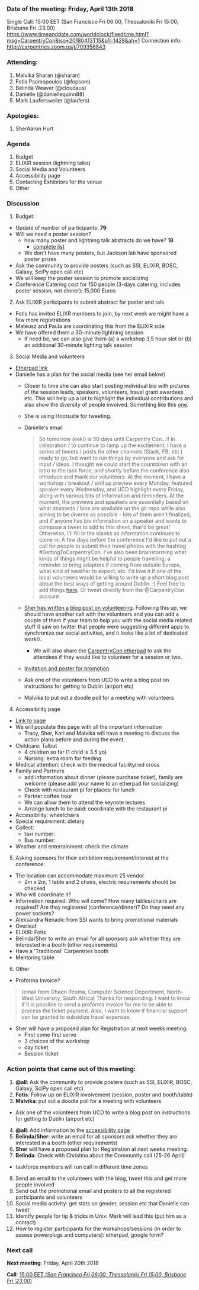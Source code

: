 ### Date of the meeting: Friday, April 13th 2018
Single Call:  15:00 EET (San Francisco Fri 06:00, Thessaloniki Fri 15:00, Brisbane Fri :23.00)
https://www.timeanddate.com/worldclock/fixedtime.html?msg=CarpentryCon&iso=20180413T15&p1=1428&ah=1
Connection info:  http://carpentries.zoom.us/j/709356843

### Attending:

1. Malvika Sharan (@sharan)
2. Fotis Psomopoulos (@fopsom)
3. Belinda Weaver (@cloudaus)
4. Danielle (@daniellequinn88)
5. Mark Laufersweiler (@laufers)


### Apologies:

1. SherAaron Hurt


### Agenda

1. Budget
2. ELIXIR session (lightning talks)
3. Social Media and Volunteers
4. Accessibility page
5. Contacting Exhibitors for the venue
6. Other


### Discussion

1. Budget:
  - Update of number of participants: **79**
  - Will we need a poster session?
    - how many poster and lightning talk abstracts do we have?  **18**
      - [complete list](https://docs.google.com/spreadsheets/d/1Y7yQpymqRzmqhxf618R8C7YHnh6CkuWYFoLe4yHjlm4/edit#gid=0)
    - We don't have many posters, but Jackson lab have sponsored poster prizes
  - Ask the community to provide posters (such as SSI, ELIXIR, BOSC, Galaxy, SciPy open call etc)
  - We will keep the poster session to promote socializing
  - Conference Catering cost for 150 people (3-days catering, includes poster session, not dinner): 15,000 Euros


2. Ask ELIXIR participants to submit abstract for poster and talk
  - Fotis has invited ELIXR members to join, by next week we might have a few more registrations
  - Mateusz and Paula are coordinating this from the ELIXIR side
  - We have offered them a 30-minute lightning session
    - If need be, we can also give them (a) a workshop 3,5 hour slot or (b) an additional 30-minute lighting talk session


3. Social Media and volunteers
  - [Etherpad link](http://piratenpad.de/p/CarpentryCon_ToDo)
  - Danielle has a plan for the social media (see her email below)
    - Closer to time she can also start posting individual bio with pictures of the session leads, speakers, volunteers, travel grant awardees etc. This will help up a lot to highlight the individual contributions and also show the diversity of people involved. Something like this [one](https://twitter.com/ucddublin/status/723527750162718720).
    - She is using Hootsuite for tweeting.
    - Danielle's email
      > So tomorrow (eek!) is 50 days until Carpentry Con...!! In celebration / to continue to ramp up the excitement, I have a series of tweets / posts for other channels (Slack, FB, etc.) ready to go, but want to run things by everyone and ask for input / ideas.
      > I thought we could start the countdown with an intro to the task force, and shortly before the conference also introduce and thank our volunteers. At the moment, I have a workshop / breakout / skill up preview every Monday, featured speaker every Wednesday, and UCD highlight every Friday, along with various bits of information and reminders. At the moment, the previews and speakers are essentially based on what abstracts / bios are available on the git repo while also aiming to be diverse as possible - lots of them aren't finalized, and if anyone has bio information on a speaker and wants to compose a tweet to add to this sheet, that'd be great! Otherwise, I'll fill in the blanks as information continues to come in.
      > A few days before the conference I'd like to put out a call for people to submit their travel photos with the hashtag #GettingToCarpentryCon. I've also been brainstorming what kinds of things might be helpful to people travelling; a reminder to bring adapters if coming from outside Europe, what kind of weather to expect, etc. I'd love it if one of the local volunteers would be willing to write up a short blog post about the best ways of getting around Dublin. :) Feel free to add things [here](https://docs.google.com/spreadsheets/d/1_DKp8Gh6urElWmk3eQkRHkD6C0HY2hszaT_2or9mXIo/edit?usp=sharing). Or tweet directly from the @CarpentryCon account

    - [Sher has written a blog post on volunteering](http://www.datacarpentry.org/blog/volunteers-wanted/). Following this up, we should have another call with the volunteers and you can add a couple of them if your team to help you with the social media related stuff (I saw on twitter that people were suggesting different apps to synchronize our social activities, and it looks like a lot of dedicated work!).
      - We will also share the [CarpentryCon  etherpad](http://pad.software-carpentry.org/carpentrycon) to ask the attendees if they would like to volunteer for a session or two.
    - [Invitation and poster for promotion](https://docs.google.com/document/d/15Ew03hRtI51A_dnGCBJhv6OdJAgRa3zIldrfZoQt1j8/edit)
    - Ask one of the volunteers from UCD to write a blog post on instructions for getting to Dublin (airport etc)
    - Malvika to put out a doodle poll for a meeting with volunteers


4. Accessibility page
  - [Link to page](https://github.com/carpentries/carpentrycon/blob/master/venue.md)
  - We will populate this page with all the important information
    - Tracy, Sher, Kari and Malvika will have a meeting to discuss the action plans before and during the event.
  - Childcare: Talbot
    -  4 children so far (1 child is 3.5 yo)
    - Nursing: extra room for feeding
  - Medical attention: check with the medical facility/red cross
  - Family and Partners
    - add information about dinner (please purchase ticket), family are welcome (please add your name to an etherpad for socializing)
    - Check with restaurant pi for places: for lunch
    - Partner coffee hour
    - We can allow them to attend the keynote lectures
    - Arrange lunch to be paid: coordinate with the restaurant pi
  - Accessibility: wheelchairs
  - Special requirement: dietary
  - Collect:
    - taxi number:
    - Bus number:
  - Weather and entertainment: check the climate


5. Asking sponsors for their exhibition requirement/interest at the conference:
  - The location can accommodate maximum 25 vendor
    - 2m x 2m, 1 table and 2 chairs, electric requirements should be checked
  - Who will coordinate it?
  - Information required: Who will come? How many tables/chairs are required? Are they registered (conference/dinner)? Do they need any power sockets?
  - Aleksandra Nenadic from SSI wants to bring promotional materials
  - Overleaf
  - ELIXIR: Fotis
  - Belinda/Sher to write an email for all sponsors ask whether they are interested in a booth (other requirements)
  - Have a 'Traditional' Carpentries booth
  - Mentoring table


6. Other
  - Proforma Invoice?
  > (email from Ohaeri Ifeoma, Computer Science Deportment, North-West University, South Africa)
  Thanks for responding. I want to know if it is possible to send a proforma invoice for me to be able to process the ticket payment. Also, I want to know if financial support can be granted to subsidize travel expenses.

  - Sher will have a proposed plan for Registration at next weeks meeting.
    - First come first serve
    - 3 choices of the workshop
    - day ticket
    - Session ticket


### Action points that came out of this meeting:

1. **@all**: Ask the community to provide posters (such as SSI, ELIXIR, BOSC, Galaxy, SciPy open call etc)
2. **Fotis**: Follow up on ELIXIR involvement (session, poster and booth/table)
3. **Malvika**: put out a doodle poll for a meeting with volunteers
  - Ask one of the volunteers from UCD to write a blog post on instructions for getting to Dublin (airport etc)
4. **@all**: Add information to the [accessibility page](https://github.com/carpentries/carpentrycon/blob/master/venue.md)
5. **Belinda/Sher**: write an email for all sponsors ask whether they are interested in a booth (other requirements)
6. **Sher** will have a proposed plan for Registration at next weeks meeting.
7. **Belinda**: Check with Christina about the Community call (25-26 April)
  - taskforce members will run call in different time zones
8. Send an email to the volunteers with the blog, tweet this and get more people involved
9. Send out the promotional email and posters to all the registered participants and volunteers
10. Social media activity: get stats on gender, session etc that Danielle can tweet
11. Identify people for tip & tricks in Unix: Mark will lead this (put him as a contact)
12. How to register participants for the workshops/sessions (in order to assess powerplugs and computers): etherpad, google form?


### Next call

**Next meeting**: Friday, April 20th 2018

**Call**:  [15:00 EET (_San Francisco Fri 06:00, Thessaloniki Fri 15:00, Brisbane Fri :23.00_)](https://www.timeanddate.com/worldclock/fixedtime.html?msg=CarpentryCon&iso=20180420T15&p1=1428&ah=1)
